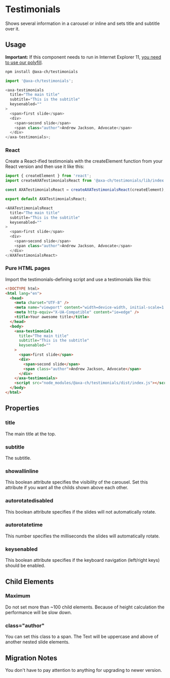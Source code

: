 # Testimonials

Shows several information in a carousel or inline and sets title and subtitle over it.

## Usage

**Important:** If this component needs to run in Internet Explorer 11, [you need to use our polyfill](https://github.com/axa-ch/patterns-library/tree/develop/src/components/05-utils/polyfill).

```bash
npm install @axa-ch/testimonials
```

```js
import '@axa-ch/testimonials';

<axa-testimonials
  title="The main title"
  subtitle="This is the subtitle"
  keysenabled=""
>
  <span>first slide</span>
  <div>
    <span>second slide</span>
    <span class="author">Andrew Jackson, Advocate</span>
  </div>
</axa-testimonials>;
```

### React

Create a React-ified testimonials with the createElement function from your React version and then use it like this:

```js
import { createElement } from 'react';
import createAXATestimonialsReact from '@axa-ch/testimonials/lib/index.react';

const AXATestimonialsReact = createAXATestimonialsReact(createElement);

export default AXATestimonialsReact;
```

```js
<AXATestimonialsReact
  title="The main title"
  subtitle="This is the subtitle"
  keysenabled=""
>
  <span>first slide</span>
  <div>
    <span>second slide</span>
    <span class="author">Andrew Jackson, Advocate</span>
  </div>
</AXATestimonialsReact>
```

### Pure HTML pages

Import the testimonials-defining script and use a testimonials like this:

```html
<!DOCTYPE html>
<html lang="en">
  <head>
    <meta charset="UTF-8" />
    <meta name="viewport" content="width=device-width, initial-scale=1.0" />
    <meta http-equiv="X-UA-Compatible" content="ie=edge" />
    <title>Your awesome title</title>
  </head>
  <body>
    <axa-testimonials
      title="The main title"
      subtitle="This is the subtitle"
      keysenabled=""
    >
      <span>first slide</span>
      <div>
        <span>second slide</span>
        <span class="author">Andrew Jackson, Advocate</span>
      </div>
    </axa-testimonials>
    <script src="node_modules/@axa-ch/testimonials/dist/index.js"></script>
  </body>
</html>
```

## Properties

### title

The main title at the top.

### subtitle

The subtitle.

### showallinline

This boolean attribute specifies the visibility of the carousel. Set this attribute if you want all the childs shown above each other.

### autorotatedisabled

This boolean attribute specifies if the slides will not automatically rotate.

### autorotatetime

This number specifies the milliseconds the slides will automatically rotate.

### keysenabled

This boolean attribute specifies if the keyboard navigation (left/right keys) should be enabled.

## Child Elements

### Maximum

Do not set more than ~100 child elements. Because of height calculation the performance will be slow down.

### class="author"

You can set this class to a span. The Text will be uppercase and above of another nested slide elements.

## Migration Notes

You don't have to pay attention to anything for upgrading to newer version.
